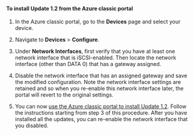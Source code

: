 <!--author=SharS last changed: 03/17/2016-->

#### To install Update 1.2 from the Azure classic portal

1. In the Azure classic portal, go to the **Devices** page and select your device.

2. Navigate to **Devices** > **Configure**.

3. Under **Network Interfaces**, first verify that you have at least one network interface that is iSCSI-enabled. Then locate the network interface (other than DATA 0) that has a gateway assigned.

4. Disable the network interface that has an assigned gateway and save the modified configuration. Note the network interface settings are retained and so when you re-enable this network interface later, the portal will revert to the original settings.

7. You can now [use the Azure classic portal to install Update 1.2](#install-update-12-via-the-azure-classic-portal). Follow the instructions starting from step 3 of this procedure. After you have installed all the updates, you can re-enable the network interface that you disabled.
